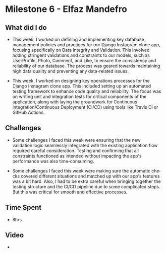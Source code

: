 # Milestone 6 - Elfaz Mandefro
## What did I do

- This week, I worked on defining and implementing key database management policies and practices for our Django Instagram clone app, focusing specifically on Data Integrity and Validation. This involved adding stringent validations and constraints to our models, such as UserProfile, Photo, Comment, and Like, to ensure the consistency and reliability of our database. The process was geared towards maintaining high data quality and preventing any data-related issues.

- This week, I worked on designing key operations processes for the Django Instagram clone app. This included setting up an automated testing framework to enhance code quality and reliability. The focus was on writing unit and integration tests for critical components of the application, along with laying the groundwork for Continuous Integration/Continuous Deployment (CI/CD) using tools like Travis CI or GitHub Actions.

## Challenges

- Some challenges I faced this week were ensuring that the new validation logic seamlessly integrated with the existing application flow required careful consideration. Testing and confirming that all constraints functioned as intended without impacting the app's performance was also time-consuming.
  
- Some challenges I faced this week were making sure the automatic che­cks covered different situations and matched up with our app's features was a bit hard. Also, I had to be extra careful when bringing together the testing structure and the CI/CD pipeline due­ to some complicated steps. But this was critical for smooth and effective processes.
  
## Time Spent

- 8hrs

## Video 

- 
